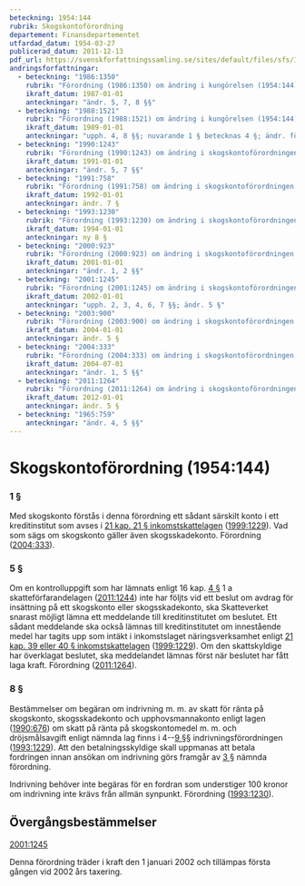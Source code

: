 ```yaml
---
beteckning: 1954:144
rubrik: Skogskontoförordning
departement: Finansdepartementet
utfardad_datum: 1954-03-27
publicerad_datum: 2011-12-13
pdf_url: https://svenskforfattningssamling.se/sites/default/files/sfs/1954-03/SFS1954-144.pdf
andringsforfattningar:
  - beteckning: "1986:1350"
    rubrik: "Förordning (1986:1350) om ändring i kungörelsen (1954:144) med vissa föreskrifter angående tillämpningen av förordningen den 27 mars 1954 (nr 142) om taxering för inkomst av medel, som insatts å skogskonto"
    ikraft_datum: 1987-01-01
    anteckningar: "ändr. 5, 7, 8 §§"
  - beteckning: "1988:1521"
    rubrik: "Förordning (1988:1521) om ändring i kungörelsen (1954:144) med vissa föreskrifter angående tillämpningen av förordningen den 27 mars 1954 (nr 142) om taxering för inkomst av medel, som insatts å skogskonto"
    ikraft_datum: 1989-01-01
    anteckningar: "upph. 4, 8 §§; nuvarande 1 § betecknas 4 §; ändr. författningsrubr., nya 4 §, 5 §; nya 1, 7 §§"
  - beteckning: "1990:1243"
    rubrik: "Förordning (1990:1243) om ändring i skogskontoförordningen (1954:144)"
    ikraft_datum: 1991-01-01
    anteckningar: "ändr. 5, 7 §§"
  - beteckning: "1991:758"
    rubrik: "Förordning (1991:758) om ändring i skogskontoförordningen (1954:144)"
    ikraft_datum: 1992-01-01
    anteckningar: ändr. 7 §
  - beteckning: "1993:1230"
    rubrik: "Förordning (1993:1230) om ändring i skogskontoförordningen (1954:144)"
    ikraft_datum: 1994-01-01
    anteckningar: ny 8 §
  - beteckning: "2000:923"
    rubrik: "Förordning (2000:923) om ändring i skogskontoförordningen (1954:144)"
    ikraft_datum: 2001-01-01
    anteckningar: "ändr. 1, 2 §§"
  - beteckning: "2001:1245"
    rubrik: "Förordning (2001:1245) om ändring i skogskontoförordningen (1954:144)"
    ikraft_datum: 2002-01-01
    anteckningar: "upph. 2, 3, 4, 6, 7 §§; ändr. 5 §"
  - beteckning: "2003:900"
    rubrik: "Förordning (2003:900) om ändring i skogskontoförordningen (1954:144)"
    ikraft_datum: 2004-01-01
    anteckningar: ändr. 5 §
  - beteckning: "2004:333"
    rubrik: "Förordning (2004:333) om ändring i skogskontoförordningen (1954:144)"
    ikraft_datum: 2004-07-01
    anteckningar: "ändr. 1, 5 §§"
  - beteckning: "2011:1264"
    rubrik: "Förordning (2011:1264) om ändring i skogskontoförordningen (1954:144)"
    ikraft_datum: 2012-01-01
    anteckningar: ändr. 5 §
  - beteckning: "1965:759"
    anteckningar: "ändr. 4, 5 §§"
---
```


# Skogskontoförordning (1954:144)

### 1 §

Med skogskonto förstås i denna förordning ett sådant särskilt konto i ett kreditinstitut som avses i [21 kap. 21 § inkomstskattelagen](https://selex.se/eli/sfs/1999/1229#kap21.21) ([1999:1229](https://selex.se/eli/sfs/1999/1229)). Vad som sägs om skogskonto gäller även skogsskadekonto. Förordning ([2004:333](https://selex.se/eli/sfs/2004/333)).

### 5 §

Om en kontrolluppgift som har lämnats enligt 16 kap. [4 §](#kap16.4) 1 a skatteförfarandelagen ([2011:1244](https://selex.se/eli/sfs/2011/1244)) inte har följts vid ett beslut om avdrag för insättning på ett skogskonto eller skogsskadekonto, ska Skatteverket snarast möjligt lämna ett meddelande till kreditinstitutet om beslutet. Ett sådant meddelande ska också lämnas till kreditinstitutet om innestående medel har tagits upp som intäkt i inkomstslaget näringsverksamhet enligt [21 kap. 39 eller 40 § inkomstskattelagen](https://selex.se/eli/sfs/1999/1229#kap21.39) ([1999:1229](https://selex.se/eli/sfs/1999/1229)). Om den skattskyldige har överklagat beslutet, ska meddelandet lämnas först när beslutet har fått laga kraft. Förordning ([2011:1264](https://selex.se/eli/sfs/2011/1264)).

### 8 §

Bestämmelser om begäran om indrivning m. m. av skatt för ränta på skogskonto, skogsskadekonto och upphovsmannakonto enligt lagen ([1990:676](https://selex.se/eli/sfs/1990/676)) om skatt på ränta på skogskontomedel m. m. och dröjsmålsavgift enligt nämnda lag finns i 4--[9 §](#9)§ indrivningsförordningen ([1993:1229](https://selex.se/eli/sfs/1993/1229)). Att den betalningsskyldige skall uppmanas att betala fordringen innan ansökan om indrivning görs framgår av [3 §](#3) nämnda förordning.

Indrivning behöver inte begäras för en fordran som understiger 100 kronor om indrivning inte krävs från allmän synpunkt. Förordning ([1993:1230](https://selex.se/eli/sfs/1993/1230)).

## Övergångsbestämmelser

[2001:1245](https://selex.se/eli/sfs/2001/1245)

Denna förordning träder i kraft den 1 januari 2002 och tillämpas första gången vid 2002 års taxering.
